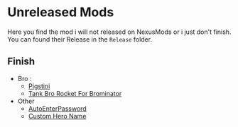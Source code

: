 # Unreleased Mods
 Here you find the mod i will not released on NexusMods or i just don't finish.  
 You can found their Release in the `Release` folder.

## Finish
 * Bro :
    * [Pigstini](Pigstini/)
    * [Tank Bro Rocket For Brominator](TankBroRocketForBrominator/)
 * Other
    * [AutoEnterPassword](AutoEnterPassword/)
    * [Custom Hero Name](Custom%20Hero%20Name/)